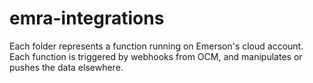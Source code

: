 # emra-integrations

Each folder represents a function running on Emerson's cloud account. Each function is triggered by webhooks from OCM, and manipulates or pushes the data elsewhere.